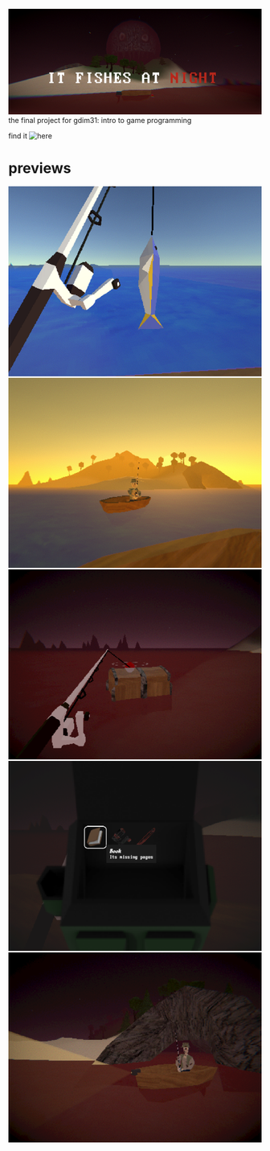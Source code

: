 ![banner](./imgs/banner.png)
the final project for gdim31: intro to game programming 

find it ![here](https://chiyeon.itch.io/it-fishes-at-night)

# previews
![preview](./imgs/preview_1.png)
![preview](./imgs/preview_2.png)
![preview](./imgs/preview_3.png)
![preview](./imgs/preview_4.png)
![preview](./imgs/preview_5.png)
